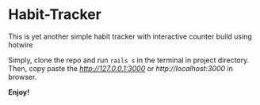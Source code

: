 # Habit-Tracker
This is yet another simple habit tracker with interactive counter build using hotwire

Simply, clone the repo and run `rails s` in the terminal in project directory. Then, copy paste the _http://127.0.0.1:3000_ or _http://localhost:3000_ in browser. 

**Enjoy!**
